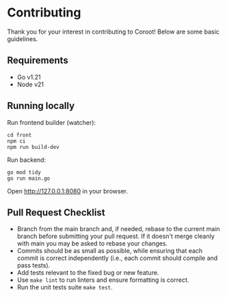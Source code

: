 # Contributing

Thank you for your interest in contributing to Coroot!
Below are some basic guidelines.


## Requirements
* Go v1.21
* Node v21


## Running locally
Run frontend builder (watcher):
```shell
cd front
npm ci
npm run build-dev
```

Run backend:
```shell
go mod tidy
go run main.go
```

Open http://127.0.0.1:8080 in your browser.

## Pull Request Checklist

* Branch from the main branch and, if needed, rebase to the current main branch before submitting your pull request. If it doesn't merge cleanly with main you may be asked to rebase your changes.
* Commits should be as small as possible, while ensuring that each commit is correct independently (i.e., each commit should compile and pass tests).
* Add tests relevant to the fixed bug or new feature.
* Use `make lint` to run linters and ensure formatting is correct.
* Run the unit tests suite `make test`.
